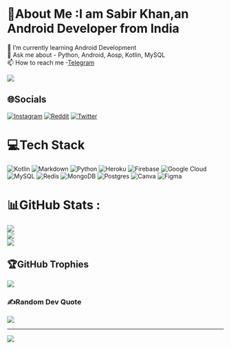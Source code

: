 # 💫About Me :I am Sabir Khan,an Android Developer from India
🌱 I’m currently learning Android Development <br />
💬 Ask me about - Python, Android, Aosp, Kotlin, MySQL <br />
📫 How to reach me -[Telegram](https://t.me/INFINIXEL)

[![](https://visitcount.itsvg.in/api?id=INFI-NIXEL&icon=9&color=3)](https://visitcount.itsvg.in)

## 🌐Socials
[![Instagram](https://img.shields.io/badge/Instagram-%23E4405F.svg?logo=Instagram&logoColor=white)](https://instagram.com/com.insta.sabir) [![Reddit](https://img.shields.io/badge/Reddit-%23FF4500.svg?logo=Reddit&logoColor=white)](https://reddit.com/user/INFINIXEL) [![Twitter](https://img.shields.io/badge/Twitter-%231DA1F2.svg?logo=Twitter&logoColor=white)](https://twitter.com/INFINIXEL) 


# 💻Tech Stack
![Kotlin](https://img.shields.io/badge/kotlin-%230095D5.svg?style=for-the-badge&logo=kotlin&logoColor=white) ![Markdown](https://img.shields.io/badge/markdown-%23000000.svg?style=for-the-badge&logo=markdown&logoColor=white) ![Python](https://img.shields.io/badge/python-3670A0?style=for-the-badge&logo=python&logoColor=ffdd54) ![Heroku](https://img.shields.io/badge/heroku-%23430098.svg?style=for-the-badge&logo=heroku&logoColor=white) ![Firebase](https://img.shields.io/badge/firebase-%23039BE5.svg?style=for-the-badge&logo=firebase) ![Google Cloud](https://img.shields.io/badge/Google%20Cloud-%234285F4.svg?style=for-the-badge&logo=google-cloud&logoColor=white) ![MySQL](https://img.shields.io/badge/mysql-%2300f.svg?style=for-the-badge&logo=mysql&logoColor=white) ![Redis](https://img.shields.io/badge/redis-%23DD0031.svg?style=for-the-badge&logo=redis&logoColor=white) ![MongoDB](https://img.shields.io/badge/MongoDB-%234ea94b.svg?style=for-the-badge&logo=mongodb&logoColor=white) ![Postgres](https://img.shields.io/badge/postgres-%23316192.svg?style=for-the-badge&logo=postgresql&logoColor=white) ![Canva](https://img.shields.io/badge/Canva-%2300C4CC.svg?style=for-the-badge&logo=Canva&logoColor=white) 	![Figma](https://img.shields.io/badge/figma-%23F24E1E.svg?style=for-the-badge&logo=figma&logoColor=white)
# 📊GitHub Stats :
![](https://github-readme-stats.vercel.app/api?username=INFI-NIXEL&theme=blue-green&hide_border=false&include_all_commits=true&count_private=false)<br/>
![](https://github-readme-streak-stats.herokuapp.com/?user=INFI-NIXEL&theme=blue-green&hide_border=false)<br/>
![](https://github-readme-stats.vercel.app/api/top-langs/?username=INFI-NIXEL&theme=blue-green&hide_border=false&include_all_commits=true&count_private=false&layout=compact)

## 🏆GitHub Trophies
![](https://github-trophies.vercel.app/?username=INFI-NIXEL&theme=darkhub&no-frame=true&no-bg=false&margin-w=4)

### ✍️Random Dev Quote
![](https://quotes-github-readme.vercel.app/api?type=horizontal&theme=dark)

---
[![](https://visitcount.itsvg.in/api?id=INFI-NIXEL&icon=9&color=3)](https://visitcount.itsvg.in)







